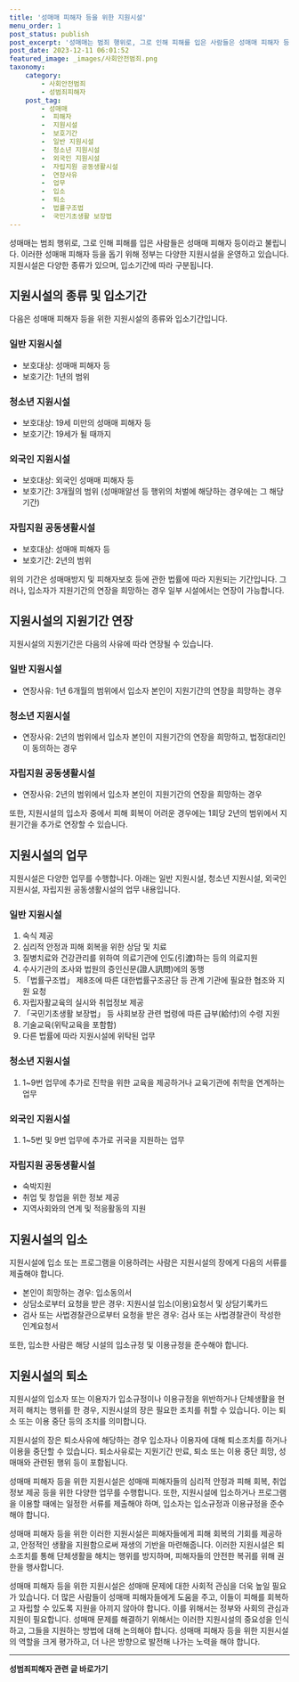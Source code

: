 ```yaml
---
title: '성매매 피해자 등을 위한 지원시설'
menu_order: 1
post_status: publish
post_excerpt: '성매매는 범죄 행위로, 그로 인해 피해를 입은 사람들은 성매매 피해자 등이라고 불립니다. 이러한 성매매 피해자 등을 돕기 위해 정부는 다양한 지원시설을 운영하고 있습니다. 지원시설은 다양한 종류가 있으며, 입소기간에 따라 구분됩니다.'
post_date: 2023-12-11 06:01:52
featured_image: _images/사회안전범죄.png
taxonomy:
    category:
        - 사회안전범죄
        - 성범죄피해자
    post_tag:
        - 성매매
        -  피해자
        -  지원시설
        -  보호기간
        -  일반 지원시설
        -  청소년 지원시설
        -  외국인 지원시설
        -  자립지원 공동생활시설
        -  연장사유
        -  업무
        -  입소
        -  퇴소
        -  법률구조법
        -  국민기초생활 보장법
---
```



성매매는 범죄 행위로, 그로 인해 피해를 입은 사람들은 성매매 피해자 등이라고 불립니다. 이러한 성매매 피해자 등을 돕기 위해 정부는 다양한 지원시설을 운영하고 있습니다. 지원시설은 다양한 종류가 있으며, 입소기간에 따라 구분됩니다.

## 지원시설의 종류 및 입소기간

다음은 성매매 피해자 등을 위한 지원시설의 종류와 입소기간입니다.

### 일반 지원시설

- 보호대상: 성매매 피해자 등
- 보호기간: 1년의 범위

### 청소년 지원시설

- 보호대상: 19세 미만의 성매매 피해자 등
- 보호기간: 19세가 될 때까지

### 외국인 지원시설

- 보호대상: 외국인 성매매 피해자 등
- 보호기간: 3개월의 범위 (성매매알선 등 행위의 처벌에 해당하는 경우에는 그 해당 기간)

### 자립지원 공동생활시설

- 보호대상: 성매매 피해자 등
- 보호기간: 2년의 범위

위의 기간은 성매매방지 및 피해자보호 등에 관한 법률에 따라 지원되는 기간입니다. 그러나, 입소자가 지원기간의 연장을 희망하는 경우 일부 시설에서는 연장이 가능합니다.

## 지원시설의 지원기간 연장

지원시설의 지원기간은 다음의 사유에 따라 연장될 수 있습니다.

### 일반 지원시설

- 연장사유: 1년 6개월의 범위에서 입소자 본인이 지원기간의 연장을 희망하는 경우

### 청소년 지원시설

- 연장사유: 2년의 범위에서 입소자 본인이 지원기간의 연장을 희망하고, 법정대리인이 동의하는 경우

### 자립지원 공동생활시설

- 연장사유: 2년의 범위에서 입소자 본인이 지원기간의 연장을 희망하는 경우

또한, 지원시설의 입소자 중에서 피해 회복이 어려운 경우에는 1회당 2년의 범위에서 지원기간을 추가로 연장할 수 있습니다.

## 지원시설의 업무

지원시설은 다양한 업무를 수행합니다. 아래는 일반 지원시설, 청소년 지원시설, 외국인 지원시설, 자립지원 공동생활시설의 업무 내용입니다.

### 일반 지원시설

1. 숙식 제공
2. 심리적 안정과 피해 회복을 위한 상담 및 치료
3. 질병치료와 건강관리를 위하여 의료기관에 인도(引渡)하는 등의 의료지원
4. 수사기관의 조사와 법원의 증인신문(證人訊問)에의 동행
5. 「법률구조법」 제8조에 따른 대한법률구조공단 등 관계 기관에 필요한 협조와 지원 요청
6. 자립자활교육의 실시와 취업정보 제공
7. 「국민기초생활 보장법」 등 사회보장 관련 법령에 따른 급부(給付)의 수령 지원
8. 기술교육(위탁교육을 포함함)
9. 다른 법률에 따라 지원시설에 위탁된 업무

### 청소년 지원시설

1. 1~9번 업무에 추가로 진학을 위한 교육을 제공하거나 교육기관에 취학을 연계하는 업무

### 외국인 지원시설

1. 1~5번 및 9번 업무에 추가로 귀국을 지원하는 업무

### 자립지원 공동생활시설

- 숙박지원
- 취업 및 창업을 위한 정보 제공
- 지역사회와의 연계 및 적응활동의 지원

## 지원시설의 입소

지원시설에 입소 또는 프로그램을 이용하려는 사람은 지원시설의 장에게 다음의 서류를 제출해야 합니다.

- 본인이 희망하는 경우: 입소동의서
- 상담소로부터 요청을 받은 경우: 지원시설 입소(이용)요청서 및 상담기록카드
- 검사 또는 사법경찰관으로부터 요청을 받은 경우: 검사 또는 사법경찰관이 작성한 인계요청서

또한, 입소한 사람은 해당 시설의 입소규정 및 이용규정을 준수해야 합니다.

## 지원시설의 퇴소

지원시설의 입소자 또는 이용자가 입소규정이나 이용규정을 위반하거나 단체생활을 현저히 해치는 행위를 한 경우, 지원시설의 장은 필요한 조치를 취할 수 있습니다. 이는 퇴소 또는 이용 중단 등의 조치를 의미합니다.

지원시설의 장은 퇴소사유에 해당하는 경우 입소자나 이용자에 대해 퇴소조치를 하거나 이용을 중단할 수 있습니다. 퇴소사유로는 지원기간 만료, 퇴소 또는 이용 중단 희망, 성매매와 관련된 행위 등이 포함됩니다.

성매매 피해자 등을 위한 지원시설은 성매매 피해자들의 심리적 안정과 피해 회복, 취업 정보 제공 등을 위한 다양한 업무를 수행합니다. 또한, 지원시설에 입소하거나 프로그램을 이용할 때에는 일정한 서류를 제출해야 하며, 입소자는 입소규정과 이용규정을 준수해야 합니다.

성매매 피해자 등을 위한 이러한 지원시설은 피해자들에게 피해 회복의 기회를 제공하고, 안정적인 생활을 지원함으로써 재생의 기반을 마련해줍니다. 이러한 지원시설은 퇴소조치를 통해 단체생활을 해치는 행위를 방지하며, 피해자들의 안전한 복귀를 위해 권한을 행사합니다.

성매매 피해자 등을 위한 지원시설은 성매매 문제에 대한 사회적 관심을 더욱 높일 필요가 있습니다. 더 많은 사람들이 성매매 피해자들에게 도움을 주고, 이들이 피해를 회복하고 자립할 수 있도록 지원을 아끼지 않아야 합니다. 이를 위해서는 정부와 사회의 관심과 지원이 필요합니다. 성매매 문제를 해결하기 위해서는 이러한 지원시설의 중요성을 인식하고, 그들을 지원하는 방법에 대해 논의해야 합니다. 성매매 피해자 등을 위한 지원시설의 역할을 크게 평가하고, 더 나은 방향으로 발전해 나가는 노력을 해야 합니다.
<!-- wp:separator -->
<hr class="wp-block-separator has-alpha-channel-opacity"/>
<!-- /wp:separator -->

<!-- wp:group {"backgroundColor":"base","layout":{"type":"constrained"}} -->
<div class="wp-block-group has-base-background-color has-background"><!-- wp:paragraph {"align":"center","fontSize":"medium"} -->
<p class="has-text-align-center has-large-font-size"><strong>성범죄피해자 관련 글 바로가기</strong></p>
<!-- /wp:paragraph -->


<!-- wp:latest-posts
{"categories":[{"id":30925,"count":19,"description":"","link":"https://uknowlaw.com/category/%ec%84%b1%eb%b2%94%ec%a3%84%ed%94%bc%ed%95%b4%ec%9e%90/","name":"성범죄피해자","slug":"성범죄피해자","taxonomy":"category","parent":0,"meta":[],"_links":{"self":[{"href":"https://uknowlaw.com/wp-json/wp/v2/categories/30925"}],"collection":[{"href":"https://uknowlaw.com/wp-json/wp/v2/categories"}],"about":[{"href":"https://uknowlaw.com/wp-json/wp/v2/taxonomies/category"}],"wp:post_type":[{"href":"https://uknowlaw.com/wp-json/wp/v2/posts?categories=30925"}],"curies":[{"name":"wp","href":"https://api.w.org/{rel}","templated":true}]}}],"postsToShow":100,"excerptLength":28,"postLayout":"grid","columns":2,"featuredImageAlign":"left","featuredImageSizeSlug":"large","fontSize":"small"} /--></div>
<!-- /wp:group -->
